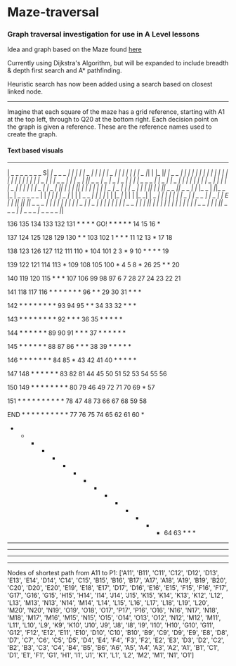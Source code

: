 # Maze-traversal
### Graph traversal investigation for use in A Level lessons

Idea and graph based on the Maze found [here](https://www.reddit.com/r/dataisbeautiful/comments/7b7aa0/visualizing_the_depthfirst_search_recursive/)

Currently using Dijkstra's Algorithm, but will be expanded to include breadth & depth first search and A* pathfinding.

Heuristic search has now been added using a search based on closest linked node.

-----------------------

Imagine that each square of the maze has a grid reference, starting with A1 at the top left, through to Q20 at the bottom right. Each decision point on the graph is given a reference. These are the reference names used to create the graph. 

#### Text based visuals

 _ _ _ _ _ _ _ _ _ _ _ _ _ _ _ _ _ _ _ _
|  _ _ _ _   _   _ _ S|  _|  _ _   _  | |
| |   |  _ _|_  |   | |_   _|  _ _| |_  |
| | |_ _|  _  |_| | |_  |_|  _|  _ _  | |
| |_  |  _| |_  | |  _|_  | | |   |_ _| |
| |  _| |    _|_ _|_ _  |_ _|  _|_ _ _ _|
| |_ _ _| |_|  _   _ _|  _  |_ _  |  _  |
| |   |  _ _ _ _| |  _ _|  _|  _ _|_  | |
| | |_ _|  _|  _ _| |   | |  _|  _  | | |
| | |  _  |  _|  _ _| |_| | |_  |_  |_| |
| | |_  | |_  |_ _  |  _ _|_  |   |_ _ _|
| |_  |_|  _|   |  _|_|  _ _ _|_|_ _ _  |
|_  |_ _  |  _|_|_ _  |_  |  _ _ _ _ _  |
|  _|   | | |    _  |_  | | |  _ _   _| |
| |_  | | |_ _|_  | | | |_ _| |  _ _|  _|
| |  _| | |    _ _|  _|_ _ _ _| |  _ _| |
 E _| | |_| |_|   |_|  _ _ _  |_ _|   | |
|_   _|_  | |  _|_ _ _|   |  _  |   |_  |
|  _|   | |_ _|  _ _  | |_ _|  _|_|_  | |
|   | |_ _|   | |  _| |_  | |_ _ _  | | |
|_|_ _ _ _ _|_ _|_ _ _ _ _|_ _ _ _ _ _|_|


136 135 134 133 132 131  *   *   *   *  GO!  *   *   *   *   *   14  15  16  *  

137 124 125 128 129 130  *   *  103 102  1   *   *   *   11  12  13  *   17  18 

138 123 126 127 112 111 110  *  104 101  2   3   *   9   10  *   *   *   *   19 

139 122 121 114 113  *  109 108 105 100  *   4   5   8   *   26  25  *   *   20 

140 119 120 115  *   *   *  107 106  99  98  97  6   7   28  27  24  23  22  21 

141 118 117 116  *   *   *   *   *   *   *   96  *   *   29  30  31  *   *   *  

142  *   *   *   *   *   *   *   *   93  94  95  *   *   34  33  32  *   *   *  

143  *   *   *   *   *   *   *   *   92  *   *   *   36  35  *   *   *   *   *  

144  *   *   *   *   *   *   89  90  91  *   *   *   37  *   *   *   *   *   *  

145  *   *   *   *   *   *   88  87  86  *   *   *   38  39  *   *   *   *   *  

146  *   *   *   *   *   *   *   84  85  *   43  42  41  40  *   *   *   *   *  

147 148  *   *   *   *   *   *   83  82  81  44  45  50  51  52  53  54  55  56 

150 149  *   *   *   *   *   *   *   *   80  79  46  49  72  71  70  69  *   57 

151  *   *   *   *   *   *   *   *   *   *   78  47  48  73  66  67  68  59  58 

END  *   *   *   *   *   *   *   *   *   *   77  76  75  74  65  62  61  60  *  

 *   *   *   *   *   *   *   *   *   *   *   *   *   *   *   64  63  *   *   *  

 *   *   *   *   *   *   *   *   *   *   *   *   *   *   *   *   *   *   *   *  

 *   *   *   *   *   *   *   *   *   *   *   *   *   *   *   *   *   *   *   *  

 *   *   *   *   *   *   *   *   *   *   *   *   *   *   *   *   *   *   *   *  

 *   *   *   *   *   *   *   *   *   *   *   *   *   *   *   *   *   *   *   *  

Nodes of shortest path from A11 to P1: ['A11', 'B11', 'C11', 'C12', 'D12', 'D13', 'E13', 'E14', 'D14', 'C14', 'C15', 'B15', 'B16', 'B17', 'A17', 'A18', 'A19', 'B19', 'B20', 'C20', 'D20', 'E20', 'E19', 'E18', 'E17', 'D17', 'D16', 'E16', 'E15', 'F15', 'F16', 'F17', 'G17', 'G16', 'G15', 'H15', 'H14', 'I14', 'J14', 'J15', 'K15', 'K14', 'K13', 'K12', 'L12', 'L13', 'M13', 'N13', 'N14', 'M14', 'L14', 'L15', 'L16', 'L17', 'L18', 'L19', 'L20', 'M20', 'N20', 'N19', 'O19', 'O18', 'O17', 'P17', 'P16', 'O16', 'N16', 'N17', 'N18', 'M18', 'M17', 'M16', 'M15', 'N15', 'O15', 'O14', 'O13', 'O12', 'N12', 'M12', 'M11', 'L11', 'L10', 'L9', 'K9', 'K10', 'J10', 'J9', 'J8', 'I8', 'I9', 'I10', 'H10', 'G10', 'G11', 'G12', 'F12', 'E12', 'E11', 'E10', 'D10', 'C10', 'B10', 'B9', 'C9', 'D9', 'E9', 'E8', 'D8', 'D7', 'C7', 'C6', 'C5', 'D5', 'D4', 'E4', 'F4', 'F3', 'F2', 'E2', 'E3', 'D3', 'D2', 'C2', 'B2', 'B3', 'C3', 'C4', 'B4', 'B5', 'B6', 'A6', 'A5', 'A4', 'A3', 'A2', 'A1', 'B1', 'C1', 'D1', 'E1', 'F1', 'G1', 'H1', 'I1', 'J1', 'K1', 'L1', 'L2', 'M2', 'M1', 'N1', 'O1']
